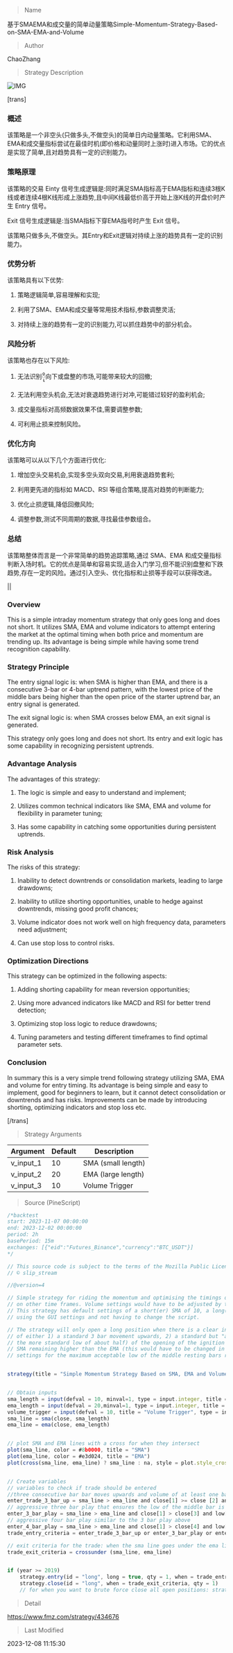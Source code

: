 
> Name

基于SMAEMA和成交量的简单动量策略Simple-Momentum-Strategy-Based-on-SMA-EMA-and-Volume

> Author

ChaoZhang

> Strategy Description

![IMG](https://www.fmz.com/upload/asset/15645d00a8541a95ae9.png)

[trans]

### 概述

该策略是一个非空头(只做多头,不做空头)的简单日内动量策略。它利用SMA、EMA和成交量指标尝试在最佳时机(即价格和动量同时上涨时)进入市场。它的优点是实现了简单,且对趋势具有一定的识别能力。

### 策略原理

该策略的交易 Einty 信号生成逻辑是:同时满足SMA指标高于EMA指标和连续3根K线或者连续4根K线形成上涨趋势,且中间K线最低价高于开始上涨K线的开盘价时产生 Entry 信号。

Exit 信号生成逻辑是:当SMA指标下穿EMA指号时产生 Exit 信号。

该策略只做多头,不做空头。其Entry和Exit逻辑对持续上涨的趋势具有一定的识别能力。

### 优势分析

该策略具有以下优势:

1. 策略逻辑简单,容易理解和实现;

2. 利用了SMA、EMA和成交量等常用技术指标,参数调整灵活;  

3. 对持续上涨的趋势有一定的识别能力,可以抓住趋势中的部分机会。

### 风险分析

该策略也存在以下风险:  

1. 无法识别ို向下或盘整的市场,可能带来较大的回撤;

2. 无法利用空头机会,无法对衰退趋势进行对冲,可能错过较好的盈利机会;  

3. 成交量指标对高频数据效果不佳,需要调整参数;

4. 可利用止损来控制风险。

### 优化方向  

该策略可以从以下几个方面进行优化:

1. 增加空头交易机会,实现多空头双向交易,利用衰退趋势套利;

2. 利用更先进的指标如 MACD、RSI 等组合策略,提高对趋势的判断能力;  

3. 优化止损逻辑,降低回撤风险;  

4. 调整参数,测试不同周期的数据,寻找最佳参数组合。

### 总结  

该策略整体而言是一个非常简单的趋势追踪策略,通过 SMA、EMA 和成交量指标判断入场时机。它的优点是简单和容易实现,适合入门学习,但不能识别盘整和下跌趋势,存在一定的风险。通过引入空头、优化指标和止损等手段可以获得改进。

||


### Overview

This is a simple intraday momentum strategy that only goes long and does not short. It utilizes SMA, EMA and volume indicators to attempt entering the market at the optimal timing when both price and momentum are trending up. Its advantage is being simple while having some trend recognition capability.

### Strategy Principle  

The entry signal logic is: when SMA is higher than EMA, and there is a consecutive 3-bar or 4-bar uptrend pattern, with the lowest price of the middle bars being higher than the open price of the starter uptrend bar, an entry signal is generated.  

The exit signal logic is: when SMA crosses below EMA, an exit signal is generated.

This strategy only goes long and does not short. Its entry and exit logic has some capability in recognizing persistent uptrends.

### Advantage Analysis

The advantages of this strategy:

1. The logic is simple and easy to understand and implement;

2. Utilizes common technical indicators like SMA, EMA and volume for flexibility in parameter tuning;  

3. Has some capability in catching some opportunities during persistent uptrends.

### Risk Analysis  

The risks of this strategy:

1. Inability to detect downtrends or consolidation markets, leading to large drawdowns;

2. Inability to utilize shorting opportunities, unable to hedge against downtrends, missing good profit chances;

3. Volume indicator does not work well on high frequency data, parameters need adjustment;  

4. Can use stop loss to control risks.

### Optimization Directions   

This strategy can be optimized in the following aspects:

1. Adding shorting capability for mean reversion opportunities;  

2. Using more advanced indicators like MACD and RSI for better trend detection;

3. Optimizing stop loss logic to reduce drawdowns;

4. Tuning parameters and testing different timeframes to find optimal parameter sets.


### Conclusion  

In summary this is a very simple trend following strategy utilizing SMA, EMA and volume for entry timing. Its advantage is being simple and easy to implement, good for beginners to learn, but it cannot detect consolidation or downtrends and has risks. Improvements can be made by introducing shorting, optimizing indicators and stop loss etc.

[/trans]

> Strategy Arguments



|Argument|Default|Description|
|----|----|----|
|v_input_1|10|SMA (small length)|
|v_input_2|20|EMA (large length)|
|v_input_3|10|Volume Trigger|


> Source (PineScript)

``` javascript
/*backtest
start: 2023-11-07 00:00:00
end: 2023-12-02 00:00:00
period: 2h
basePeriod: 15m
exchanges: [{"eid":"Futures_Binance","currency":"BTC_USDT"}]
*/

// This source code is subject to the terms of the Mozilla Public License 2.0 at https://mozilla.org/MPL/2.0/
// © slip_stream

//@version=4

// Simple strategy for riding the momentum and optimising the timings of truer/longer price moves upwards for an long posistions on a daily basis (can be used, but with less effect
// on other time frames. Volume settings would have to be adjusted by the user accordingly. (short positions are not used).
// This strategy has default settings of a short(er) SMA of 10, a long(er) EMA of 20, and Volume trigger of 10 units and above. All these settings can be changed by the user
// using the GUI settings and not having to change the script.

// The strategy will only open a long position when there is a clear indication that price momentum is upwards through the SMA moving and remaining above the EMA (mandatory) and price period indicators
// of either 1) a standard 3 bar movement upwards, 2) a standard but "aggressive" 3 or 4 bar play where the low of the middle resting bars can be equal to or higher than (i.e. not
// the more standard low of about half) of the opening of the ignition bar. The "aggression" of the 3/4 bar play was done in order to counteract the conservatisme of having a mandatory
// SMA remaining higher than the EMA (this would have to be changed in the script by the user if they want to optimise to their own specifications. However, be warned, all programmatic
// settings for the maximum acceptable low of the middle resting bars runs a risk of ignoring good entry points due to the low being minutely e.g. 0.01%, lower than the user defined setting)


strategy(title = "Simple Momentum Strategy Based on SMA, EMA and Volume", overlay = true, pyramiding = 1, initial_capital = 100000, currency = currency.USD)


// Obtain inputs
sma_length = input(defval = 10, minval=1, type = input.integer, title = "SMA (small length)")
ema_length = input(defval = 20,minval=1, type = input.integer, title = "EMA (large length)")
volume_trigger = input(defval = 10, title = "Volume Trigger", type = input.integer)
sma_line = sma(close, sma_length)
ema_line = ema(close, ema_length)


// plot SMA and EMA lines with a cross for when they intersect
plot(sma_line, color = #8b0000, title = "SMA")
plot(ema_line, color = #e3d024, title = "EMA")
plot(cross(sma_line, ema_line) ? sma_line : na, style = plot.style_cross, linewidth = 4, color = color.white)


// Create variables
// variables to check if trade should be entered
//three consecutive bar bar moves upwards and volume of at least one bar is more than 10
enter_trade_3_bar_up = sma_line > ema_line and close[1] >= close [2] and close[3] >= close[4] and close[2] >= close[3] and (volume[1] >= volume_trigger or volume[2] >= volume_trigger or volume[3] >= volume_trigger)
// aggressive three bar play that ensures the low of the middle bar is equal to or greater than the open of the instigator bar. Volume is not taken into consideration (i.e. aggressive/risky)
enter_3_bar_play = sma_line > ema_line and close[1] > close[3] and low[2] >= open[3]
// aggressive four bar play similar to the 3 bar play above
enter_4_bar_play = sma_line > ema_line and close[1] > close[4] and low[2] >= open[4]
trade_entry_criteria = enter_trade_3_bar_up or enter_3_bar_play or enter_4_bar_play // has one of the trade entry criterias returned true?

// exit criteria for the trade: when the sma line goes under the ema line
trade_exit_criteria = crossunder (sma_line, ema_line)


if (year >= 2019)
    strategy.entry(id = "long", long = true, qty = 1, when = trade_entry_criteria)
    strategy.close(id = "long", when = trade_exit_criteria, qty = 1)
    // for when you want to brute force close all open positions: strategy.close_all (when = trade_exit_criteria)
```

> Detail

https://www.fmz.com/strategy/434676

> Last Modified

2023-12-08 11:15:30
